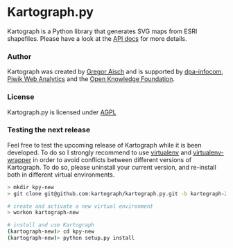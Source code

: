# Kartograph.py

Kartograph is a Python library that generates SVG maps from ESRI shapefiles. Please have a look at the [API docs](https://github.com/kartograph/kartograph.py/wiki/API) for more details.

### Author

Kartograph was created by [Gregor Aisch](http://github.com/gka/) and is supported by [dpa-infocom](http://www.dpa-info.com/), [Piwik Web Analytics](http://piwik.org) and the [Open Knowledge Foundation](http://okfn.org). 

### License

Kartograph.py is licensed under [AGPL](http://www.gnu.org/licenses/agpl-3.0.txt)

### Testing the next release

Feel free to test the upcoming release of Kartograph while it is been developed. To do so I strongly recommend to use [virtualenv](http://www.virtualenv.org/en/latest/index.html) and [virtualenv-wrapper](http://www.doughellmann.com/projects/virtualenvwrapper/) in order to avoid conflicts between different versions of Kartograph. To do so, please uninstall your current version, and re-install both in different virtual environments.

```sh
> mkdir kpy-new
> git clone git@github.com:kartograph/kartograph.py.git -b kartograph-2 kpy-new

# create and activate a new virtual environment
> workon kartograph-new

# install and use Kartograph
(kartograph-new)> cd kpy-new
(kartograph-new)> python setup.py install
```



